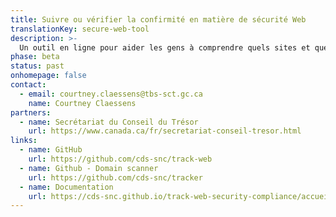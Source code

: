 ```yaml
---
title: Suivre ou vérifier la confirmité en matière de sécurité Web
translationKey: secure-web-tool
description: >-
  Un outil en ligne pour aider les gens à comprendre quels sites et quels services Web du gouvernement respectent les bonnes pratiques en matière de sécurité, comme exiger des connexions protégeant la vie privée avec le protocole de transfert hypertexte sécuritaire (HTTPS).
phase: beta
status: past
onhomepage: false
contact:
  - email: courtney.claessens@tbs-sct.gc.ca
    name: Courtney Claessens
partners:
  - name: Secrétariat du Conseil du Trésor
    url: https://www.canada.ca/fr/secretariat-conseil-tresor.html
links:
  - name: GitHub
    url: https://github.com/cds-snc/track-web
  - name: Github - Domain scanner
    url: https://github.com/cds-snc/tracker
  - name: Documentation
    url: https://cds-snc.github.io/track-web-security-compliance/accueil/
---
```

